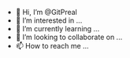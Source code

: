 - 👋 Hi, I’m @GitPreal
- 👀 I’m interested in ...
- 🌱 I’m currently learning ...
- 💞️ I’m looking to collaborate on ...
- 📫 How to reach me ...

<!---
GitPreal/GitPreal is a ✨ special ✨ repository because its `README.md` (this file) appears on your GitHub profile.
You can click the Preview link to take a look at your changes.
--->
